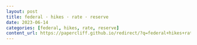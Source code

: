 ```yaml
---
layout: post
title: federal · hikes · rate · reserve
date: 2023-06-14
categories: [federal, hikes, rate, reserve]
content_url: https://papercliff.github.io/redirect/?q=federal+hikes+rate+reserve&tbs=cdr:1,cd_min:6/13/2023,cd_max:6/15/2023
---
```


